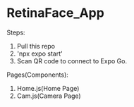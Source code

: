 # RetinaFace_App
Steps:
1. Pull this repo
2. 'npx expo start'
3. Scan QR code to connect to Expo Go.

Pages(Components):
1. Home.js(Home Page)
2. Cam.js(Camera Page)
